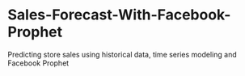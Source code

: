 # Sales-Forecast-With-Facebook-Prophet
Predicting store sales using historical data, time series modeling and Facebook Prophet
